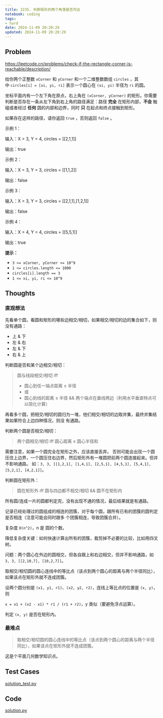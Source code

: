 ```yaml
---
title: 3235. 判断矩形的两个角落是否可达
notebook: coding
tags:
- hard
date: 2024-11-09 20:20:29
updated: 2024-11-09 20:20:29
---
```


## Problem

<https://leetcode.cn/problems/check-if-the-rectangle-corner-is-reachable/description/>

给你两个正整数 `xCorner` 和 `yCorner` 和一个二维整数数组 `circles` ，其中 `circles[i] = [xi, yi, ri]` 表示一个圆心在 `(xi, yi)` 半径为 `ri` 的圆。

坐标平面内有一个左下角在原点，右上角在 `(xCorner, yCorner)` 的矩形。你需要判断是否存在一条从左下角到右上角的路径满足：路径 **完全** 在矩形内部，**不会** 触碰或者经过 **任何** 圆的内部和边界，同时 **只** 在起点和终点接触到矩形。

如果存在这样的路径，请你返回 `true` ，否则返回 `false` 。

示例 1：

输入：X = 3, Y = 4, circles = [[2,1,1]]

输出：true

示例 2：

输入：X = 3, Y = 3, circles = [[1,1,2]]

输出：false

示例 3：

输入：X = 3, Y = 3, circles = [[2,1,1],[1,2,1]]

输出：false

示例 4：

输入：X = 4, Y = 4, circles = [[5,5,1]]

输出：true

**提示：**

- `3 <= xCorner, yCorner <= 10^9`
- `1 <= circles.length <= 1000`
- `circles[i].length == 3`
- `1 <= xi, yi, ri <= 10^9`

## Thoughts

### 直观想法

先看单个圆，看圆和矩形的哪些边相交/相切，如果相交/相切的边的集合如下，则没有通路：

- 上 & 下
- 左 & 右
- 左 & 下
- 右 & 上

判断圆是否和某个边相交/相切：

> 圆与线段相交/相切 iff
>
> - 圆心到任一端点距离 ≤ 半径
> - 或
> - 圆心到线的距离 ≤ 半径 && 两个端点在垂线两边（利用水平垂直特点可以简化计算）

再看多个圆，把相交/相切的圆归为一堆，他们相交/相切的边取并集，最终并集结果如果符合上边四种情况，则没
有通路。

判断两个圆是否相交/相切：

> 两个圆相交/相切 iff 圆心距离 ≤ 圆心半径和

需要注意，如果一个圆完全在矩形之外，应该直接丢弃。
否则可能会出现一个圆压住上边界，一个圆压住右边界，然后矩形外有一堆圆把前两个圆连接起来。但并不影响通路。
如：`3, 3, [[1,2,1], [1,4,1], [2,5,1], [4,5,1], [5,4,1], [5,2,1], [4,2,1]]`。

判断圆在矩形外：

> 圆在矩形外 iff 圆与四边都不相交/相切 && 圆不在矩形内

所有圆/连成一片的圆都判定完，没有出现不通的情况，最后结果就是有通路。

记录已经处理过的圆组成的相连的团簇，对于每个圆，跟所有已有的团簇的圆判定是否相连（注意可能会同时跟多
个团簇相连，导致团簇合并）。

复杂度 `O(n^2)`，n 是 圆的个数。

降低复杂度关键：如何快速计算出所有的团簇，裁剪掉不必要的比较，比如用四叉树。

问题：两个圆心在外边的圆相交，但各自跟上和右边相交，但并不影响通路，如 `3, 3, [[2,10,7], [10,2,7]]`。

取相交/相切圆的圆心连线中的等比点（该点到两个圆心的距离与两个半径同比），如果该点在矩形外就不连成团簇。

设两个圆分别是 `(x1, y1, r1)`、`(x2, y2, r2)`，连线上等比点的位置是 `(x, y)`，则

`x = x1 + (x2 - x1) * r1 / (r1 + r2)`，y 类似（要避免浮点运算）。

判定 `(x, y)` 是否在矩形内。

### 最难点

> 取相交/相切圆的圆心连线中的等比点（该点到两个圆心的距离与两个半径同比），如果该点在矩形外就不连成团簇。

这是个平面几何数学知识点。

## Test Cases

[solution_test.py](3235-rectangle-corner-reachable/solution_test.py)

## Code

[solution.py](3235-rectangle-corner-reachable/solution.py)
